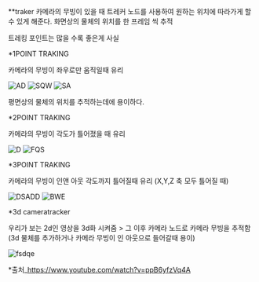 **traker 
카메라의 무빙이 있을 때 트레커 노드를 사용하여 원하는 위치에 따라가게 할 수 있게 해준다.
화면상의 물체의 위치를 한 프레임 씩 추적 

트레킹 포인트는 많을 수록 좋은게 사실

*1POINT TRAKING 

카메라의 무빙이 좌우로만 움직일때 유리 

![AD](https://user-images.githubusercontent.com/90597861/146703959-05dc25cb-7c43-4fa3-acce-fdeba4fd0448.JPG)
![SQW](https://user-images.githubusercontent.com/90597861/146703966-25717ccd-ad5c-4847-bc2d-fc763197b289.JPG)
![SA](https://user-images.githubusercontent.com/90597861/146704353-c6433434-6656-4084-9738-1323dc3767e6.JPG)

평면상의 물체의 위치를 추적하는데에 용이하다. 

*2POINT TRAKING 

카메라의 무빙이 각도가 틀어졌을 때 유리 

![D](https://user-images.githubusercontent.com/90597861/146704721-e733d95a-8dac-492a-b017-2e8a703b1cbb.JPG)
![FQS](https://user-images.githubusercontent.com/90597861/146704728-0a38ac3b-612a-499e-bfc4-352fced86656.JPG)

*3POINT TRAKING

카메라의 무빙이 인앤 아웃 각도까지 틀어질때 유리 (X,Y,Z 축 모두 틀어질 때)

![DSADD](https://user-images.githubusercontent.com/90597861/146704933-ebadb121-0f00-45c2-8797-173f628f02db.JPG)
![BWE](https://user-images.githubusercontent.com/90597861/146704940-d2212d27-1844-4354-bbfe-5fa40cbea21e.JPG)

*3d cameratracker

우리가 보는 2d인 영상을 3d화 시켜줌 > 그 이후 카메라 노드로 카메라 무빙을 추적함 (3d 물체를 추가하거나 카메라 무빙이 인 아웃으로 들어갈때 용이) 

![fsdqe](https://user-images.githubusercontent.com/90597861/146705280-63fd5e2f-aa3e-44b5-b046-2b5122fa7840.JPG)

*출처_https://www.youtube.com/watch?v=ppB6yfzVq4A


